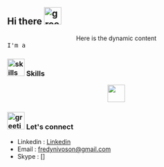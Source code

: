 ## **Hi there** <img src="" alt="greeting" width="40"/>
<div align="center">
    Here is the dynamic content
</div>

<samp>
I'm a 
</samp>

### <img src="" alt="skills" width="40"/> **Skills**
<p align="center">
    <img src="" alt="" width="40" height="40">
</p>

### <img src="" alt="greeting" width="40"/> **Let's connect**
- Linkedin : [Linkedin]()
- Email : [fredynivoson@gmail.com]()
- Skype : []

